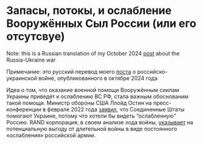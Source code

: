 # Запасы, потокы, и ослабление Вооружённых Сыл России (или его отсутсвуе)

Note: this is a Russian translation of my October 2024 [post](https://elilee476.github.io/2024/10/08/Russia-Ukraine-Stocks-Flows.html) about the Russia-Ukraine war


Примечание: это русский перевод моего [поста](https://elilee476.github.io/2024/10/08/Russia-Ukraine-Stocks-Flows.html) о российско-украинской войне, опубликованного в октябре 2024 года


Идеа о том, что оказание военной помощи Вооружённым сиилам Украины приведёт к ослаблению ВС РФ, стала важным обоснованим такой помощи. Министр обороны США Ллойд Остин на пресс-конференции в феврале 2022 года [заявил](https://www.politico.eu/article/us-ukraine-russia-war-military-help/), что Соединенные Штаты помогают Украине, потому что хотели бы видеть “ослабленную” Россию. RAND корпорация, в своем анализе хода войны, [указывает](https://www.rand.org/pubs/perspectives/PEA2510-1.html) на потенциальную выгоду от длительной войны в виде постоянного «ослабления» российской армии. 

